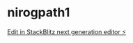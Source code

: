 # nirogpath1

[Edit in StackBlitz next generation editor ⚡️](https://stackblitz.com/~/github.com/DeepakAgrawal3678/nirogpath1)